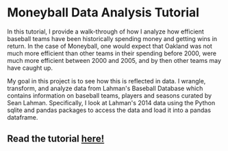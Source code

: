 # Moneyball Data Analysis Tutorial

In this tutorial, I provide a walk-through of how I analyze how efficient baseball teams have been historically spending money and getting wins in return. In the case of Moneyball, one would expect that Oakland was not much more efficient than other teams in their spending before 2000, were much more efficient between 2000 and 2005, and by then other teams may have caught up.      
     
My goal in this project is to see how this is reflected in data. I wrangle, transform, and analyze data from Lahman's Baseball Database which contains information on baseball teams, players and seasons curated by Sean Lahman. Specifically, I look at Lahman's 2014 data using the Python sqlite and pandas packages to access the data and load it into a pandas dataframe. 
       
## Read the tutorial [here!](https://mmiguez1.github.io/moneyball_data_analysis/)
